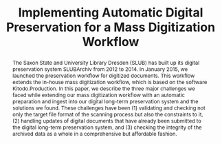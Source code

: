---
abstract: "The Saxon State and University Library Dresden (SLUB) has built up its
  digital preservation system SLUBArchiv from 2012 to 2014. In January 2015, we launched
  the preservation workflow for digitized documents. This workflow extends the in-house
  mass digitization workflow, which is based on the software Kitodo.Production. In
  this paper, we describe the three major challenges we faced while extending our
  mass digitization workflow with an automatic preparation and ingest into our digital
  long-term preservation system and the solutions we found. These challenges have
  been \n(1) validating and checking not only the target file format of the scanning
  process but also the constraints to it, \n(2) handling updates of digital documents
  that have already been submitted to the digital long-term preservation system, and
  \n(3) checking the integrity of the archived data as a whole in a comprehensive
  but affordable fashion.\n"
creators:
- Berthold, Henrike
- Krug, Sabine
- Fritzsche, Stefan
- Sachse, Jörg
- Romeyke, Andreas
date: null
document_url: https://services.phaidra.univie.ac.at/api/object/o:503168/download
grand_parent: iPRES
institutions: []
keywords: []
landing_page_url: https://phaidra.univie.ac.at/o:503168
language: eng
layout: publication
license: CC BY-NC-SA 3.0 AT
notes_url: null
parent: iPRES 2016
publication_type: paper
size: 626440
slides_url: null
source_name: iPRES
title: Implementing Automatic Digital Preservation for a Mass Digitization Workflow
year: 2016
---